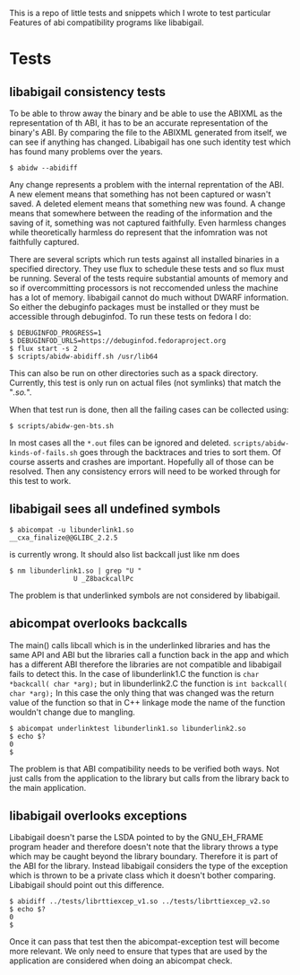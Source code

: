 This is a repo of little tests and snippets which I wrote to test particular
Features of abi compatibility programs like libabigail.

# Tests
## libabigail consistency tests

To be able to throw away the binary and be able to use the ABIXML as
the representation of th ABI, it has to be an accurate representation
of the binary's ABI.  By comparing the file to the ABIXML generated
from itself, we can see if anything has changed. Libabigail has one
such identity test which has found many problems over the years.

```
$ abidw --abidiff
```

Any change represents a problem with the internal reprentation of the
ABI. A new element means that something has not been captured or
wasn't saved. A deleted element means that something new was found. A
change means that somewhere between the reading of the information and
the saving of it, something was not captured faithfully. Even harmless
changes while theoretically harmless do represent that the infomration
was not faithfully captured.

There are several scripts which run tests against all installed
binaries in a specified directory. They use flux to schedule these
tests and so flux must be running. Several of the tests require
substantial amounts of memory and so if overcommitting processors is
not reccomended unless the machine has a lot of memory. libabigail
cannot do much without DWARF information. So either the debuginfo
packages must be installed or they must be accessible through
debuginfod. To run these tests on fedora I do:
```
$ DEBUGINFOD_PROGRESS=1
$ DEBUGINFOD_URLS=https://debuginfod.fedoraproject.org
$ flux start -s 2
$ scripts/abidw-abidiff.sh /usr/lib64
```

This can also be run on other directories such as a spack
directory. Currently, this test is only run on actual files (not
symlinks) that match the "*.so.*".

When that test run is done, then all the failing cases can be
collected using:

```
$ scripts/abidw-gen-bts.sh
```

In most cases all the `*.out` files can be ignored and
deleted. `scripts/abidw-kinds-of-fails.sh` goes through the backtraces
and tries to sort them. Of course asserts and crashes are
important. Hopefully all of those can be resolved. Then any
consistency errors will need to be worked through for this test to
work.

## libabigail sees all undefined symbols
```
$ abicompat -u libunderlink1.so
__cxa_finalize@@GLIBC_2.2.5
```
is currently wrong. It should also list backcall just like nm does
```
$ nm libunderlink1.so | grep "U "
                U _Z8backcallPc
```
The problem is that underlinked symbols are not considered by libabigail.

## abicompat overlooks backcalls

The main() calls libcall which is in the underlinked libraries and has
the same API and ABI but the libraries call a function back in the
app and which has a different ABI therefore the libraries are not
compatible and libabigail fails to detect this. In the case of
libunderlink1.C the function is `char *backcall( char *arg);` but in
libunderlink2.C the function is `int backcall( char *arg);` In this
case the only thing that was changed was the return value of the
function so that in C++ linkage mode the name of the function wouldn't
change due to mangling.

```
$ abicompat underlinktest libunderlink1.so libunderlink2.so
$ echo $?
0
$
```
The problem is that ABI compatibility needs to be verified both ways. Not
just calls from the application to the library but calls from the library back
to the main application.

## libabigail overlooks exceptions

Libabigail doesn't parse the LSDA pointed to by the GNU_EH_FRAME program header
and therefore doesn't note that the library throws a type which may be caught
beyond the library boundary. Therefore it is part of the ABI for the library.
Instead libabigail considers the type of the exception which is thrown to be a
private class which it doesn't bother comparing. Libabigail should point out
this difference.

```
$ abidiff ../tests/librttiexcep_v1.so ../tests/librttiexcep_v2.so
$ echo $?
0
$
```

Once it can pass that test then the abicompat-exception test will become more
relevant. We only need to ensure that types that are used by the application
are considered when doing an abicompat check.